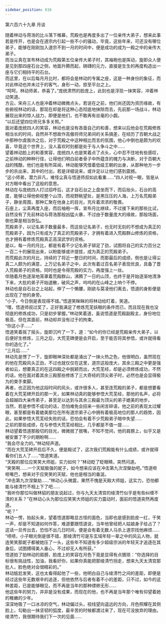 ```yaml
---
sidebar_position: 616
---
```

 第六百六十九章 月谈


随着林动与蒋浩的比斗落下帷幕，荒殿也是再度多出了一位亲传大弟子，想来此事若是传开，也是会在道宗内引起一些不小的骚动，毕竟，这些年来，可还没有哪位弟子，能够在刚刚加入道宗不到一月的时间中，便是成功的成为一殿之中的亲传大弟子。  
而当尘真在宣布林动成为荒殿第五位亲传大弟子时，其袖袍也是挥动，旋即众人便是见到那四座石台之侧，地面升腾而起，磅礴的元力，直接是生生的再度构造出一座与它们相持平的石台。  
而这里，在以后每月月比时，都将会是林动的专属之座，这是一种身份的象征，而对此林动也并未过于的客气，身形一动，掠至平台之上。  
“呵呵，林动师弟，恭喜了。”庞统肃然的脸庞上，此刻也是浮现一抹笑容，冲着林动笑道。  
方云，宋舟三人也是冲着林动微微点头，若说在之前，他们尚还因为资历缘故，有些俯视林动的话，那现在却是将这种心态彻底地抹除而去，先前那一场战斗，林动展现出来的惊人战力，即便是他们，也不敢再有丝毫的小觑。  
“以后还望四位师兄多多关照。”  
面对着庞统四人的笑容，林动也是没有吝啬自己的和善，想来以后他会在荒殿修炼相当长的时间，自然并不想故作高傲将师兄弟间的关系搞差，在经历了百朝大战之中那种尔虞我诈之后，对于荒殿之中这种相比而言的氛围，他心中倒也是颇为的欢喜，毕竟这个世界上，没人喜欢时刻都是处于与人争斗之中……  
望着林动脸上的和善笑容，庞统四人也是笑着点了点头，心中忍不住地有些感叹，之前林动的种种行径，让得他们明白前者骨子中所蕴含的魄力与决断，对于百朝大战的残酷，他们也是有所耳闻，林动能够凭借着低级王朝的出身，从那种地方一步步的杀出来，其中的付出，若是详细说来，或许足以让他们感到震撼。  
“这小师弟，潜力非凡，难怪尘真与悟道师叔如此看重……”四人对视一眼，皆是从对方眼中看出了这般的意思。  
林动在与庞统四人打过招呼后，这才自石台之上盘坐而下，而后抬头，石台的高度，能够让得他俯视整个山顶，而视野眺望处，是黑压压的人海，上万名荒殿弟子，静坐周围，那种汇聚在他身上的目光，充斥着浓浓的敬畏。  
石座上，尘真再度入座，而后袖袍一挥，宣布月比继续，不过接下来的那些比试，自然没有了先前林动与蒋浩那般凶猛火暴，不过由于数量庞大的缘故，那般场面，倒也算是相当恢弘。  
荒殿弟子，以记名弟子数量最多，而这些记名弟子，也无时无刻的不想成为真正的荒殿弟子，因为只有成为了真正的荒殿弟子，才拥有着进入荒殿群山修炼的资格，也才拥有着修炼荒殿真正高深武学的资格。  
是以，每一月的月比，都是有着不少记名弟子铆足了劲，试图将自己的实力百分之一百二十的展现出来，以盼能够或许提拔，成为真正的荒殿弟子。  
而荒殿此次的月比，持续的了将近一整日的时间，而那最后的成绩，倒也是让得尘真二人颇为的满意，上万记名弟子之中，此次有着过百名弟子表现优良，具备了晋入荒殿弟子的资格，同时也是令得荒殿的实力，再度强上一丝。  
伴随着月色逐渐地笼罩着荒殿群山，沸腾了一日的山顶，也终于是开始逐渐地清净下来，大批的弟子开始退散，破风之声，呜呜的在山峰之上响个不停。  
林动也是自石台之上站起，伸了一个懒腰，刚欲与莫凌他们离去，悟道的身影便是出现在了他的身旁。  
“小子，今日倒是表现得不错。”悟道笑眯眯的将林动给盯着，笑道。  
“嘿，悟道师叔过奖了，正好我满足了修炼荒芜妖眼的条件而已，而且现在我也没彻底的修炼成功，只是初步掌握。”林动笑着道，虽说悟道是荒殿副殿主，身份地位极高，但在其面前，林动却并没有过于的拘束。  
“你这小子……”  
悟道笑着摇了摇头，旋即沉吟了一下，道：“如今的你已经是荒殿亲传大弟子，以后便好生修炼，三月之后，大荒芜碑便是会开启，至于能否将其参悟，或许就得看你的造化了。”  
“三月后……”  
林动先是愣了一下，旋即眼神深处都是涌出了一抹火热之色，他很明白，虽然现在的他在荒殿风头正劲，不过也就仅仅在这里，道宗这般庞大，其余三殿之中更是强者如云，想要真正的在这四殿之中脱颖而出，大荒芜经，却是必须修炼成功，不然的话，他在面对着其余三殿那些修炼了三大奇经的顶尖弟子时，必然也是会显得极为的束手束脚。  
再者，也正因为他这段时间的风头，或许很多人，甚至连荒殿的弟子，都是想要看着在大荒芜碑开启的那一天，如果林动真的能够参悟大荒芜经，那他的名声，必将会超越四大亲传弟子，甚至足以达到与其余三殿最为顶尖的弟子媲美的地步。  
当然，若是参悟不成功的话，恐怕难免会招来一些闲言碎语，他之前的表现太过耀眼，甚至都是有着媲美那位在所有道宗弟子心中拥有着极高地位的那人的趋势，因此，如果参悟大荒芜经失败的话，恐怕会有着不少荒殿弟子暗中失望……  
之前的那些成绩，在与参悟大荒芜经相比，几乎都是不值一提……  
林动望着悟道那殷切的目光，微微抿了抿嘴，不知不觉间，他的肩膀上，似乎又是被安置了不少的期盼啊……  
“我会尽全力的。”林动轻声道。  
“而在大荒芜碑开启后不久，便是殿试了，这次我们荒殿能有什么成绩，或许就得看你们五人了……”悟道笑道。  
“天殿的那位应笑笑大师姐，实力如何？”林动眨了眨眼睛，突然问道。  
“笑笑啊……一个天赋极强的妮子，如今想来应该在冲击第九次涅槃劫吧。”悟道咂咂嘴巴，想来对于应笑笑的天赋，他也是相当的垂涎。  
“冲击第九次涅槃劫……”林动心头微震，果然不愧是天殿大师姐，这实力，恐怕都能与绫清竹不相上下了吧……  
“我听你那位叫做林貂的朋友说起过，你与九天太清宫的绫清竹似乎是有些纠缠不清的关系？”在林动心头为那位应笑笑大师姐的实力震动时，面前的悟道突然再度道。  
“呃？”  
林动一愣，抬起头来，望着悟道那略显古怪的面色，当即也是感到脸皮一红，干笑一声，却是不知道如何作答，难道要跟悟道说，当年他曾经把人姑娘身子给占了？这话一旦传出去，恐怕不出几日时间，便是会有着无数人马杀上道宗找他麻烦……  
“啧啧，小子眼光倒是很不错，那绫清竹可是东玄域年轻一辈之中的风云人物，就连笑笑那妮子都被她压了一头，这些年不知道有多少超级宗派的年轻天才追逐在其身后，试图搏得美人垂心，不过却无人有所获。”  
悟道拍了拍林动的肩膀，脸庞上的笑容在月色下竟是显得有点猥琐：“你选择的目标很有挑战性，加油，我看好你，如果你真能把那绫清竹拐走，想来九天太清宫那批人，脸色绝对会很精彩的。”  
林动尴尬发笑，这也太看得起他了一些，他明白自己与绫清竹之间的差距，即便是经过这些年无数艰辛的追逐，但他依然与后者有着不小的差距，只不过，如今的这种差距，已是能够眼见，而不再是当年的那种缥缈无形……  
他这些年的努力，并非是没有成果，而现在的他，也不再是当年那个唯有仰望着她的稚嫩的少年。  
深深地吸了一口冰凉的空气，林动偏过头，视线望向遥远的方向，月色照耀在其侧脸上，勾勒出一抹坚韧的弧度，最辛苦的时候都渡过来了，现在可没放弃的理由。  
绫清竹，我很期待我们下一次的见面……  
  
  
